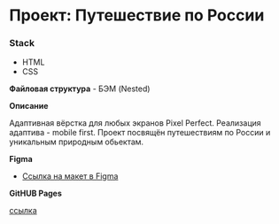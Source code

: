 # Проект: Путешествие по России

### Stack
* HTML
* CSS

**Файловая структура** - БЭМ (Nested)

**Описание**

Адаптивная вёрстка для любых экранов Pixel Perfect. Реализация адаптива - mobile first.
Проект посвящён путешествиям по России и уникальным природным обьектам.

**Figma**

* [Ссылка на макет в Figma](https://www.figma.com/file/5S2WSbEFL6awjVWJ0NWL8Q/Sprint-3_-Russia-_-desktop-mobile?node-id=28503%3A0)

**GitHUB Pages**

[ссылка](https://tinypng.com/)
